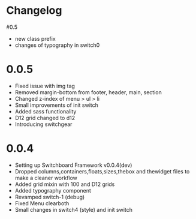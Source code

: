 # Changelog

#0.5
* new class prefix
* changes of typography in switch0

# 0.0.5
* Fixed issue with img tag
* Removed margin-bottom from footer, header, main, section
* Changed z-index of menu > ul > li
* Small improvements of init switch
* Added sass functionality
* D12 grid changed to d12
* Introducing switchgear

# 0.0.4
* Setting up Switchboard Framework v0.0.4(dev)
* Dropped columns,containers,floats,sizes,thebox and thewidget files to make a cleaner workflow
* Added grid mixin with 100 and D12 grids
* Added typography component
* Revamped switch-1 (debug)
* Fixed Menu clearboth
* Small changes in switch4 (style) and init switch
